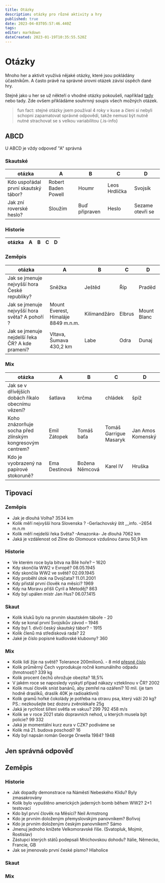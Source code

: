 ```yaml
---
title: Otázky
description: otázky pro různé aktivity a hry
published: true
date: 2023-04-03T05:57:46.440Z
tags: 
editor: markdown
dateCreated: 2023-01-19T10:35:55.520Z
---
```


# Otázky
Mnoho her a aktivit využívá nějaké otázky, které jsou pokládány účastníkům. A často právě na správné úrovni otázek závisí úspěch dané hry.

Stejně jako u her se už někteří o vhodné otázky pokoušeli, například <a href="https://docs.google.com/document/d/1P7vL9AhKSlb1zFRA_wlwcZ62L9xXwNi_0sSd0olxJkU/edit?usp=sharing">tady</a> nebo tady. Zde ovšem přikládáme souhrnný soupis všech možných otázek.

> fun fact: stejné otázky jsem používal 4 roky v kuse a členi si nebyli schopni zapamatovat správné odpovědi, takže nemusí být nutně nutné strachovat se s velkou variabilitou
{.is-info}


## ABCD
U ABCD je vždy odpoveď "A" správná

### Skautské

|otázka| A  |  B  |  C |  D  |
|----------------| ------ | ------ | ------ | ------|
|Kdo uspořádal první skautský tábor?|Robert Baden Powell|Houmr|Leos Hrdlička| Svojsík|
|Jak zní roverské heslo?|Sloužím|Buď připraven|Heslo|Sezame otevři se|


### Historie
|otázka| A  |  B  |  C |  D  |
|----------------| ------ | ------ | ------ | ------|

### Zeměpis
|otázka| A  |  B  |  C |  D  |
|----------------| ------ | ------ | ------ | ------|
|Jak se jmenuje nejvyšší hora České republiky?|Sněžka|Ještěd|Říp|Praděd|
|Jak se jmenuje nejvyšší hora světa? A pohoří ?|Mount Everest, Himaláje 8849 m.n.m.|Kilimandžáro|Elbrus|Mount Blanc|
|Jak se jmenuje nejdelší řeka ČR? A kde pramení?|Vltava, Šumava 430,2 km|Labe|Odra|Dunaj|




### Mix
|otázka| A  |  B  |  C |  D  |
|----------------| ------ | ------ | ------ | ------|
|Jak se v dřívějších dobách říkalo obecnímu vězení? | šatlava|krčma|chládek|špíž|
|Koho znázorňuje socha před zlínským kongresovým centrem?|Emil Zátopek|Tomáš baťa|Tomáš Garrigue Masaryk|Jan Amos Komenský|
|Kdo je vyobrazený na papírové stokoruně?|Ema Destinová|Božena Němcová|Karel IV|Hruška|





## Tipovací

### Zeměpis 
- Jak je dlouhá Volha? 3534 km
- Kolik měří nejvyšší hora Slovenska ? -Gerlachovský štít ,,,info. –2654 m.n.m
- Kolik měří nejdelší řeka Světa? -Amazonka- Je dlouhá 7062 km
- Jaká je vzdálenost od Zlíne do Olomouce vzdušnou čarou 50,9 km
### Historie
- Ve kterém roce byla bitva na Bílé hoře? – 1620
- Kdy skončila WW2 v Evropě? 08.05.1945
- Kdy skončila WW2 ve světě? 02.09.1945
- Kdy proběhl útok na Dvojčata? 11.01.2001
- Kdy přistál první člověk na měsíci? 1969
- Kdy na Moravu přišli Cyril a Metoděj? 863
- Kdy byl upálen mistr Jan Hus? 06.07.1415

### Skaut
- Kolik kluků bylo na prvním skautském táboře - 20
- Kdy se konal první Svojsíkův závod – 1946
- Kdy byl 1. dívčí český skautský tábor? - 1915
- Kolik členů má středisková rada? 22
- Jaké je číslo popisné kudlovské klubovny? 360

### Mix
- Kolik lidí žije na světě? Tolerance 200milionů. - 8 mld <a href="https://www.worldometers.info/cz/">přesné číslo</a>
- Kolik průměrný Čech vyprodukuje ročně komunálního odpadu (hmotnost)? 339 kg
- Kolik procent čechů ohrožuje obezita?  18,5%
- V jakém roce se naposledy vyskytl případ nákazy vzteklinou v ČR? 2002
- Kolik musí člověk sníst banánů, aby zemřel na ozáření? 10 mil. (je tam hodně draslíků, draslík 40K je radioaktivní)
- Kolik gramů hořké čokolády je potřeba na otravu psa, který váží 20 kg? PS.: nezkoušejte bez dozoru zvěrolékaře 25g
- Jaká je rychlost šíření světla ve vakuu? 299 792 458 m/s
- Kolik se v roce 2021 stalo dopravních nehod, u kterých musela být policie? 99 332
- Jaká je momentální kurz eura v CZK? podíváme se
- Kolik má 21. budova poschodí? 16
- Kdy byl napsán román George Orwella 1984? 1948

## Jen správná odpověď

## Zeměpis

### Historie
- Jak dopadly demonstrace na Náměstí Nebeského Klidu? Byly zmasakrovány
- Kolik bylo vypuštěno amerických jaderných bomb během WW2? 2+1 testovací
- Kdo byl první člověk na Měsíci? Neil Armstrong
-  Kdo je prvním doloženým přemyslovským panovníkem? Bořivoj
- Kdo je prvním doloženým českým panovníkem? Sámo
- Jmenuj jednoho knížete Velkomoravské říše. (Svatopluk, Mojmír, Rostislav)
- Zástupci kterých států podepsali Mnichovskou dohodu? Itálie, Německo, Francie, GB
- Jak se jmenovalo první české písmo? Hlaholice

### Skaut

### Mix

